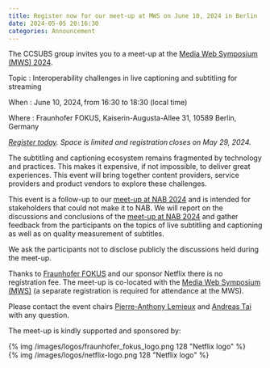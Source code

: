 ```yaml
---
title: Register now for our meet-up at MWS on June 10, 2024 in Berlin
date: 2024-05-05 20:16:30
categories: Announcement
---
```


The CCSUBS group invites you to a meet-up at the [Media Web Symposium (MWS) 2024](https://www.fokus.fraunhofer.de/go/mws).


Topic
: Interoperability challenges in live captioning and subtitling for streaming

When
: June 10, 2024, from 16:30 to 18:30 (local time)

Where
: Fraunhofer FOKUS, Kaiserin-Augusta-Allee 31, 10589 Berlin, Germany

_[Register today](https://ccsubs-mws-2024.eventbrite.com). Space is limited and registration closes on May 29, 2024._

The subtitling and captioning ecosystem remains fragmented by technology and practices. This makes it expensive, if not impossible, to deliver great experiences. This event will bring together content providers, service providers and product vendors to explore these challenges.

This event is a follow-up to our [meet-up at NAB 2024](/nab-2024-meetup/) and is intended for stakeholders that could not make it to NAB. We will report on the discussions and conclusions of the [meet-up at NAB 2024](/nab-2024-meetup/) and gather feedback from the participants on the topics of live subtitling and captioning as well as on quality measurement of subtitles.

We ask the participants not to disclose publicly the discussions held during the meet-up.

Thanks to [Fraunhofer FOKUS](https://www.fokus.fraunhofer.de/) and our sponsor Netflix there is no registration fee. The meet-up is co-located with the [Media Web Symposium (MWS)](https://www.fokus.fraunhofer.de/en/mws/detailed-program) (a separate registration is required for attendance at the MWS).

Please contact the event chairs [Pierre-Anthony Lemieux](mailto:pal@sandflow.com) and [Andreas Tai](andreas@andreastai.com) with any question.

The meet-up is kindly supported and sponsored by:

{% img /images/logos/fraunhofer_fokus_logo.png 128 "Netflix logo" %} &emsp; {% img /images/logos/netflix-logo.png 128 "Netflix logo" %}
